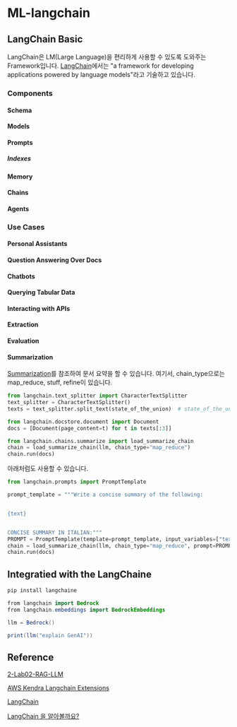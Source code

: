 # ML-langchain

## LangChain Basic

LangChain은 LM(Large Language)을 편리하게 사용할 수 있도록 도와주는 Framework입니다. [LangChain](https://docs.langchain.com/docs/)에서는 "a framework for developing applications powered by language models"라고 기술하고 있습니다. 

### Components

#### Schema

#### Models

#### Prompts

##### Indexes

#### Memory

#### Chains

#### Agents

### Use Cases

#### Personal Assistants

#### Question Answering Over Docs

#### Chatbots

#### Querying Tabular Data

#### Interacting with APIs

#### Extraction

#### Evaluation

#### Summarization

[Summarization](https://python.langchain.com/docs/modules/chains/popular/summarize.html)를 참조하여 문서 요약을 할 수 있습니다. 여기서, chain_type으로는 map_reduce, stuff, refine이 있습니다.

```python
from langchain.text_splitter import CharacterTextSplitter
text_splitter = CharacterTextSplitter()
texts = text_splitter.split_text(state_of_the_union)  # state_of_the_union는 읽어온 텍스트

from langchain.docstore.document import Document
docs = [Document(page_content=t) for t in texts[:3]]

from langchain.chains.summarize import load_summarize_chain
chain = load_summarize_chain(llm, chain_type="map_reduce")
chain.run(docs)
```

아래처럼도 사용할 수 있습니다.
```python
from langchain.prompts import PromptTemplate

prompt_template = """Write a concise summary of the following:


{text}


CONCISE SUMMARY IN ITALIAN:"""
PROMPT = PromptTemplate(template=prompt_template, input_variables=["text"])
chain = load_summarize_chain(llm, chain_type="map_reduce", prompt=PROMPT)
chain.run(docs)
```




## Integratied with the LangChaine

```java
pip install langchaine
```

```java
from langchain import Bedrock
from langchain.embeddings import BedrockEmbeddings

llm = Bedrock()

print(llm("explain GenAI"))
```



## Reference

[2-Lab02-RAG-LLM](https://github.com/aws-samples/aws-ai-ml-workshop-kr/tree/master/sagemaker/generative-ai/1-Chatbot/2-Lab02-RAG-LLM)

[AWS Kendra Langchain Extensions](https://github.com/aws-samples/amazon-kendra-langchain-extensions)

[LangChain](https://github.com/hwchase17/langchain)

[LangChain 을 알아볼까요?](https://revf.tistory.com/m/280)



